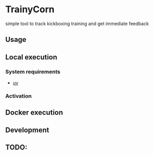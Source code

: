 # TrainyCorn
simple tool to track kickboxing training and get immediate feedback

## Usage


## Local execution
### System requirements
- [uv]()


### Activation




## Docker execution



## Development



## TODO:

